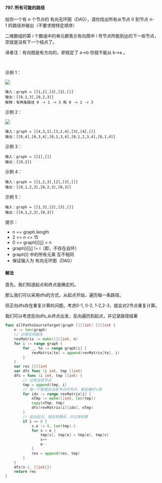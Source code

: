 #### 797. 所有可能的路径
给你一个有 n 个节点的 有向无环图（DAG），请你找出所有从节点 0 到节点 n-1 的路径并输出（不要求按特定顺序）

二维数组的第 i 个数组中的单元都表示有向图中 i 号节点所能到达的下一些节点，空就是没有下一个结点了。

译者注：有向图是有方向的，即规定了 a→b 你就不能从 b→a 。

 

示例 1：

![](https://assets.leetcode.com/uploads/2020/09/28/all_1.jpg)
```
输入：graph = [[1,2],[3],[3],[]]
输出：[[0,1,3],[0,2,3]]
解释：有两条路径 0 -> 1 -> 3 和 0 -> 2 -> 3
```
示例 2：

![](https://assets.leetcode.com/uploads/2020/09/28/all_2.jpg)
```
输入：graph = [[4,3,1],[3,2,4],[3],[4],[]]
输出：[[0,4],[0,3,4],[0,1,3,4],[0,1,2,3,4],[0,1,4]]
```
示例 3：
```
输入：graph = [[1],[]]
输出：[[0,1]]
```
示例 4：
```
输入：graph = [[1,2,3],[2],[3],[]]
输出：[[0,1,2,3],[0,2,3],[0,3]]
```
示例 5：
```
输入：graph = [[1,3],[2],[3],[]]
输出：[[0,1,2,3],[0,3]]
```

提示：

- n == graph.length
- 2 <= n <= 15
- 0 <= graph[i][j] < n
- graph[i][j] != i（即，不存在自环）
- graph[i] 中的所有元素 互不相同
- 保证输入为 有向无环图（DAG）

#### 解法
首先，我们知道起点和终点是确定的。

那么我们可以采用dfs的方式，从起点开始，遍历每一条路径。

但正向dfs存在重复计算的问题。考虑0-1, 0-2, 1-2,2-3，就会对2节点重复计算。

我们可以考虑反向dfs,从终点出发，反向遍历到起点，并记录路径结果
```go
func allPathsSourceTarget(graph [][]int) [][]int {
    n := len(graph)
    // 记录反向路径
    revMatrix := make([][]int, n)
    for i := range graph {
        for _, to := range graph[i] {
            revMatrix[to] = append(revMatrix[to], i)
        }
    }
    var res [][]int 
    var dfs func (i int, tmp []int)
    dfs = func (i int, tmp []int) {
    	// 记录当前节点
        tmp = append(tmp, i)
        // 每一个能抵达当前节点的节点，都会被dfs到
        for idx := range revMatrix[i] {
            nTmp := make([]int, len(tmp))
            copy(nTmp, tmp)
            dfs(revMatrix[i][idx], nTmp)
        }
        // 抵达起点，就反转路径，并记录结果
        if i == 0 {
            s,e := 0, len(tmp)-1
            for s < e {
                tmp[s], tmp[e] = tmp[e], tmp[s]
                s++
                e--
            }
            res = append(res, tmp)
        }
    }
    dfs(n-1, []int{})
    return res 
}
```